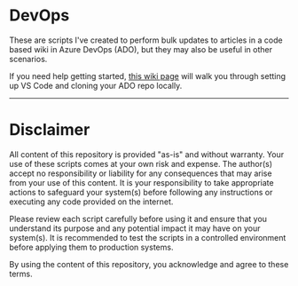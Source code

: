 # DevOps
These are scripts I've created to perform bulk updates to articles in a code based wiki in Azure DevOps (ADO), but they may also be useful in other scenarios.

If you need help getting started, [this wiki page](https://github.com/claytonfuselier/code-monkey/wiki) will walk you through setting up VS Code and cloning your ADO repo locally.

<hr>

# Disclaimer

All content of this repository is provided "as-is" and without warranty. Your use of these scripts comes at your own risk and expense. The author(s) accept no responsibility or liability for any consequences that may arise from your use of this content. It is your responsibility to take appropriate actions to safeguard your system(s) before following any instructions or executing any code provided on the internet.

Please review each script carefully before using it and ensure that you understand its purpose and any potential impact it may have on your system(s). It is recommended to test the scripts in a controlled environment before applying them to production systems.

By using the content of this repository, you acknowledge and agree to these terms.
